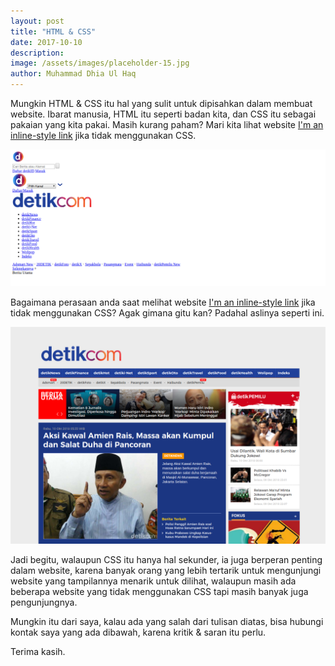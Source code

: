 ```yaml
---
layout: post
title: "HTML & CSS"
date: 2017-10-10
description: 
image: /assets/images/placeholder-15.jpg
author: Muhammad Dhia Ul Haq
---
```

Mungkin HTML & CSS itu hal yang sulit untuk dipisahkan dalam membuat website. Ibarat manusia, HTML itu seperti badan kita, dan CSS itu sebagai pakaian yang kita pakai. Masih kurang paham? Mari kita lihat website [I'm an inline-style link](https://detik.com) jika tidak menggunakan CSS.

![Placeholder](/assets/images/detik.png)

Bagaimana perasaan anda saat melihat website [I'm an inline-style link](https://detik.com) jika tidak menggunakan CSS? Agak gimana gitu kan? Padahal aslinya seperti ini.

![Placeholder](/assets/images/detikhtml.png)

Jadi begitu, walaupun CSS itu hanya hal sekunder, ia juga berperan penting dalam website, karena banyak orang yang lebih tertarik untuk mengunjungi website yang tampilannya menarik untuk dilihat, walaupun masih ada beberapa website yang tidak menggunakan CSS tapi masih banyak juga pengunjungnya.


Mungkin itu dari saya, kalau ada yang salah dari tulisan diatas, bisa hubungi kontak saya yang ada dibawah, karena kritik & saran itu perlu. 

Terima kasih.


